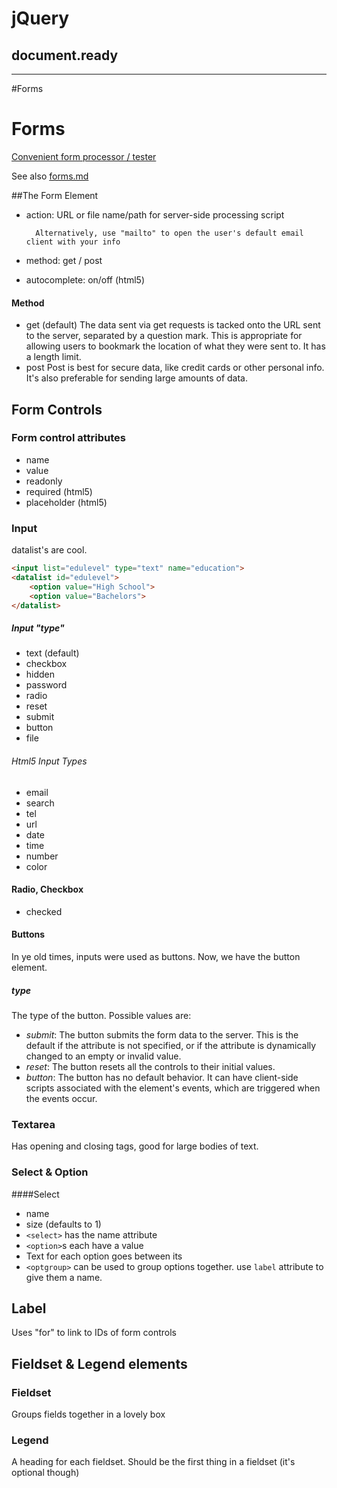 # jQuery

## document.ready
------------------------------------------------------
#Forms


# Forms

[Convenient form processor / tester](http://www.cs.tut.fi/cgi-bin/run/~jkorpela/echo.cgi)

See also [forms.md](https://github.com/PitchEngine/code-wyoming/blob/master/Week%205/Day-25/forms.md)

##The Form Element

* action:
        URL or file name/path for server-side processing script
        
        Alternatively, use "mailto" to open the user's default email client with your info
* method: get / post
* autocomplete: on/off (html5)

#### Method

* get (default)
    The data sent via get requests is tacked onto the URL sent to the server, separated by a question mark. This is appropriate for allowing users to bookmark the location of what they were sent to. It has a length limit.
* post
    Post is best for secure data, like credit cards or other personal info. It's also preferable for sending large amounts of data.


## Form Controls

### Form control attributes
* name
* value
* readonly
* required (html5)
* placeholder (html5)

### Input
datalist's are cool.
```html
<input list="edulevel" type="text" name="education">
<datalist id="edulevel">
    <option value="High School">
    <option value="Bachelors">
</datalist>
```


##### Input "type"
* text (default)
* checkbox
* hidden
* password
* radio
* reset
* submit
* button
* file

###### Html5 Input Types
* email
* search
* tel
* url
* date
* time
* number
* color

#### Radio, Checkbox

* checked

#### Buttons
In ye old times, inputs were used as buttons. Now, we have the button element.

##### type
The type of the button. Possible values are:
* *submit*: The button submits the form data to the server. This is the default if the attribute is not specified, or if the attribute is dynamically changed to an empty or invalid value.
* *reset*: The button resets all the controls to their initial values.
* *button*: The button has no default behavior. It can have client-side scripts associated with the element's events, which are triggered when the events occur.


### Textarea
Has opening and closing tags, good for large bodies of text.

### Select & Option
####Select

* name
* size (defaults to 1)
* `<select>` has the name attribute
* `<option>`s each have a value
* Text for each option goes between its 
* `<optgroup>` can be used to group options together. use `label` attribute to give them a name.


## Label
Uses "for" to link to IDs of form controls

## Fieldset & Legend elements
### Fieldset
Groups fields together in a lovely box
### Legend
A heading for each fieldset. Should be the first thing in a fieldset (it's optional though)
